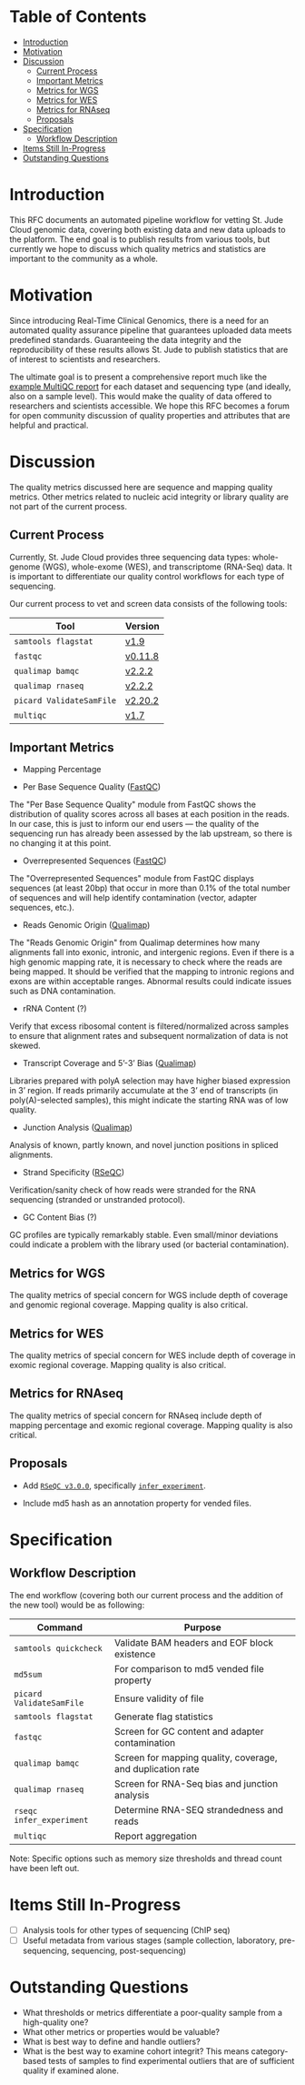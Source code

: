 # Table of Contents <!-- omit in toc -->

- [Introduction](#introduction)
- [Motivation](#motivation)
- [Discussion](#discussion)
  - [Current Process](#current-process)
  - [Important Metrics](#important-metrics)
  - [Metrics for WGS](#metrics-for-wgs)
  - [Metrics for WES](#metrics-for-wes)
  - [Metrics for RNAseq](#metrics-for-rnaseq)
  - [Proposals](#proposals)
- [Specification](#specification)
  - [Workflow Description](#workflow-description)
- [Items Still In-Progress](#items-still-in-progress)
- [Outstanding Questions](#outstanding-questions)

# Introduction

This RFC documents an automated pipeline workflow for vetting St. Jude Cloud genomic data, covering both existing data and new data uploads to the platform. The end goal is to publish results from various tools, but currently we hope to discuss which quality metrics and statistics are important to the community as a whole.

# Motivation

Since introducing Real-Time Clinical Genomics, there is a need for an automated quality assurance pipeline that guarantees uploaded data meets predefined standards.  Guaranteeing the data integrity and the reproducibility of these results allows St. Jude to publish statistics that are of interest to scientists and researchers.

The ultimate goal is to present a comprehensive report much like the [example MultiQC report](https://multiqc.info/examples/rna-seq/multiqc_report.html) for each dataset and sequencing type (and ideally, also on a sample level). This would make the quality of data offered to researchers and scientists accessible. We hope this RFC becomes a forum for open community discussion of quality properties and attributes that are helpful and practical.

# Discussion

The quality metrics discussed here are sequence and mapping quality metrics.   Other metrics related to nucleic acid integrity or library quality are not part of the current process.  

## Current Process

Currently, St. Jude Cloud provides three sequencing data types: whole-genome (WGS), whole-exome (WES), and transcriptome (RNA-Seq) data.  It is important to differentiate our quality control workflows for each type of sequencing.

Our current process to vet and screen data consists of the following tools:

| Tool                     | Version   |
| ------------------------ | --------- |
| `samtools flagstat`      | [v1.9]    |
| `fastqc`                 | [v0.11.8] |
| `qualimap bamqc`         | [v2.2.2]  |
| `qualimap rnaseq`        | [v2.2.2]  |
| `picard ValidateSamFile` | [v2.20.2] |
| `multiqc`                | [v1.7]    |

[v1.9]: http://www.htslib.org/doc/samtools.html
[v0.11.8]: https://www.bioinformatics.babraham.ac.uk/projects/fastqc/
[v2.2.2]: http://qualimap.bioinfo.cipf.es/doc_html/command_line.html
[v2.20.2]: https://software.broadinstitute.org/gatk/documentation/tooldocs/4.1.2.0/picard_sam_ValidateSamFile.php
[v1.7]: https://multiqc.info/

## Important Metrics

- Mapping Percentage

- Per Base Sequence Quality ([FastQC](https://www.bioinformatics.babraham.ac.uk/projects/fastqc/Help/3%20Analysis%20Modules/2%20Per%20Base%20Sequence%20Quality.html))

The "Per Base Sequence Quality" module from FastQC shows the distribution of quality scores across all bases at each position in the reads. In our case, this is just to inform our end users — the quality of the sequencing run has already been assessed by the lab upstream, so there is no changing it at this point.

- Overrepresented Sequences ([FastQC](https://www.bioinformatics.babraham.ac.uk/projects/fastqc/Help/3%20Analysis%20Modules/2%20Per%20Base%20Sequence%20Quality.html))

The "Overrepresented Sequences" module from FastQC displays sequences (at least 20bp) that occur in more than 0.1% of the total number of sequences and will help identify contamination (vector, adapter sequences, etc.).

- Reads Genomic Origin ([Qualimap](http://qualimap.bioinfo.cipf.es/))

The "Reads Genomic Origin" from Qualimap determines how many alignments fall into exonic, intronic, and intergenic regions. Even if there is a high genomic mapping rate, it is necessary to check where the reads are being mapped. It should be verified that the mapping to intronic regions and exons are within acceptable ranges. Abnormal results could indicate issues such as DNA contamination.

- rRNA Content (?)

Verify that excess ribosomal content is filtered/normalized across samples to ensure that alignment rates and subsequent normalization of data is not skewed.

- Transcript Coverage and 5’-3’ Bias ([Qualimap](http://qualimap.bioinfo.cipf.es/))

Libraries prepared with polyA selection may have higher biased expression in 3’ region. If reads primarily accumulate at the 3’ end of transcripts (in poly(A)-selected samples), this might indicate the starting RNA was of low quality.

- Junction Analysis ([Qualimap](http://qualimap.bioinfo.cipf.es/))

Analysis of known, partly known, and novel junction positions in spliced alignments.

- Strand Specificity ([RSeQC](http://rseqc.sourceforge.net/))

Verification/sanity check of how reads were stranded for the RNA sequencing (stranded or unstranded protocol). 

- GC Content Bias (?)

GC profiles are typically remarkably stable. Even small/minor deviations could indicate a problem with the library used (or bacterial contamination).

## Metrics for WGS
    
The quality metrics of special concern for WGS include depth of coverage and genomic regional coverage. Mapping quality is also critical.  

## Metrics for WES

The quality metrics of special concern for WES include depth of coverage in exomic regional coverage. Mapping quality is also critical.

## Metrics for RNAseq

The quality metrics of special concern for RNAseq include depth of mapping percentage and exomic regional coverage. Mapping quality is also critical.

## Proposals

- Add [`RSeQC v3.0.0`](http://rseqc.sourceforge.net), specifically [`infer_experiment`].

[`infer_experiment`]: http://rseqc.sourceforge.net/#infer-experiment-py

- Include md5 hash as an annotation property for vended files.

# Specification

## Workflow Description

The end workflow (covering both our current process and the addition of the new tool) would be as following:

| Command                  | Purpose                                                    |
| ------------------------ | ---------------------------------------------------------- |
| `samtools quickcheck`    | Validate BAM headers and EOF block existence               |
| `md5sum`                 | For comparison to md5 vended file property                 |
| `picard ValidateSamFile` | Ensure validity of file                                    |
| `samtools flagstat`      | Generate flag statistics                                   |
| `fastqc`                 | Screen for GC content and adapter contamination            |
| `qualimap bamqc`         | Screen for mapping quality, coverage, and duplication rate |
| `qualimap rnaseq`        | Screen for RNA-Seq bias and junction analysis              |
| `rseqc infer_experiment` | Determine RNA-SEQ strandedness and reads                   |
| `multiqc`                | Report aggregation                                         |

Note: Specific options such as memory size thresholds and thread count have been left out.

# Items Still In-Progress

- [ ] Analysis tools for other types of sequencing (ChIP seq)
- [ ] Useful metadata from various stages (sample collection, laboratory, pre-sequencing, sequencing, post-sequencing)

# Outstanding Questions

- What thresholds or metrics differentiate a poor-quality sample from a high-quality one?
- What other metrics or properties would be valuable?
- What is best way to define and handle outliers?
- What is the best way to examine cohort integrit? This means category-based tests of samples to find experimental outliers that are of sufficient quality if examined alone. 
